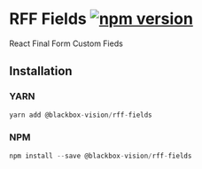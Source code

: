 # RFF Fields [![npm version](https://badge.fury.io/js/%40blackbox-vision%2Frff-fields.svg)](https://badge.fury.io/js/%40blackbox-vision%2Frff-fields)

React Final Form Custom Fieds

## Installation

### YARN

```javascript
yarn add @blackbox-vision/rff-fields
```

### NPM

```javascript
npm install --save @blackbox-vision/rff-fields
```
